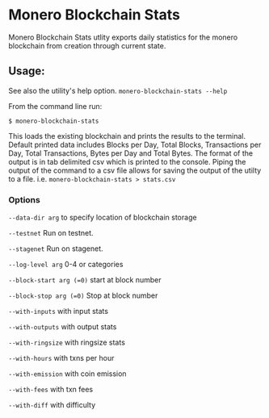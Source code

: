 # Monero Blockchain Stats

Monero Blockchain Stats utlity exports daily statistics for the monero blockchain from creation through current state.

## Usage:

See also the utility's help option. `monero-blockchain-stats --help`

From the command line run:

`$ monero-blockchain-stats`

This loads the existing blockchain and prints the results to the terminal. Default printed data includes Blocks per Day, Total Blocks,	Transactions per Day, Total Transactions, Bytes per Day and Total Bytes. The format of the output is in tab delimited csv which is printed to the console. Piping the output of the command to a csv file allows for saving the output of the utilty to a file.
i.e. `monero-blockchain-stats > stats.csv` 

### Options
`--data-dir arg` 
to specify location of blockchain storage

`--testnet` 
Run on testnet.

`--stagenet`
Run on stagenet.

`--log-level arg`
0-4 or categories

`--block-start arg (=0)`
start at block number

`--block-stop arg (=0)`
Stop at block number

`--with-inputs`
with input stats

`--with-outputs`
with output stats

`--with-ringsize`
with ringsize stats

`--with-hours`
with txns per hour

`--with-emission`
with coin emission

`--with-fees`
with txn fees

`--with-diff`
with difficulty
